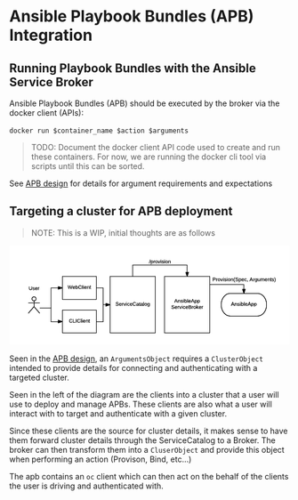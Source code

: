 # Ansible Playbook Bundles (APB) Integration

## Running Playbook Bundles with the Ansible Service Broker

Ansible Playbook Bundles (APB) should be executed by the broker via the docker client (APIs):

`docker run $container_name $action $arguments`

> TODO: Document the docker client API code used to create and run these containers.
> For now, we are running the docker cli tool via scripts until this can be sorted.

See [APB design](#https://github.com/fusor/ansible-playbook-bundle/blob/master/docs/design.md)
for details for argument requirements and expectations

## Targeting a cluster for APB deployment

> NOTE: This is a WIP, initial thoughts are as follows

![Integration0.1](images/apb_integration.png)

Seen in the [APB design](#https://github.com/fusor/ansible-playbook-bundle/blob/master/docs/design.md), an `ArgumentsObject` requires a `ClusterObject`
intended to provide details for connecting and authenticating with a targeted
cluster.

Seen in the left of the diagram are the clients into a cluster that
a user will use to deploy and manage APBs. These clients are also what
a user will interact with to target and authenticate with a given cluster.

Since these clients are the source for cluster details, it makes sense to
have them forward cluster details through the ServiceCatalog to a Broker.
The broker can then transform them into a `CluserObject` and provide
this object when performing an action (Provison, Bind, etc...)

The apb contains an `oc` client which can then act on the behalf of
the clients the user is driving and authenticated with.
